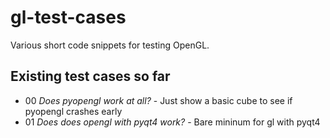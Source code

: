 # gl-test-cases
Various short code snippets for testing OpenGL.

## Existing test cases so far

* 00 *Does pyopengl work at all?* - Just show a basic cube to see if pyopengl crashes early
* 01 *Does does opengl with pyqt4 work?* - Bare mininum for gl with pyqt4

